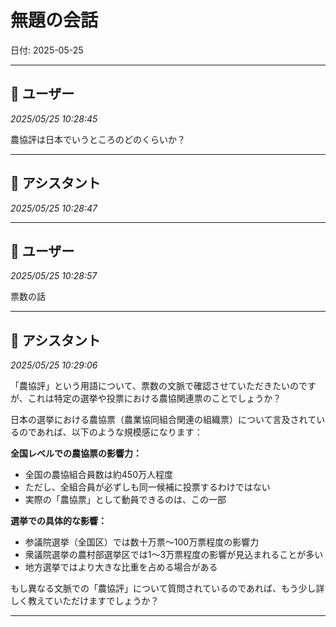 # 無題の会話

日付: 2025-05-25

---

## 👤 ユーザー
*2025/05/25 10:28:45*

農協評は日本でいうところのどのくらいか？

---

## 🤖 アシスタント
*2025/05/25 10:28:47*



---

## 👤 ユーザー
*2025/05/25 10:28:57*

票数の話

---

## 🤖 アシスタント
*2025/05/25 10:29:06*

「農協評」という用語について、票数の文脈で確認させていただきたいのですが、これは特定の選挙や投票における農協関連票のことでしょうか？

日本の選挙における農協票（農業協同組合関連の組織票）について言及されているのであれば、以下のような規模感になります：

**全国レベルでの農協票の影響力：**
- 全国の農協組合員数は約450万人程度
- ただし、全組合員が必ずしも同一候補に投票するわけではない
- 実際の「農協票」として動員できるのは、この一部

**選挙での具体的な影響：**
- 参議院選挙（全国区）では数十万票〜100万票程度の影響力
- 衆議院選挙の農村部選挙区では1〜3万票程度の影響が見込まれることが多い
- 地方選挙ではより大きな比重を占める場合がある

もし異なる文脈での「農協評」について質問されているのであれば、もう少し詳しく教えていただけますでしょうか？

---

